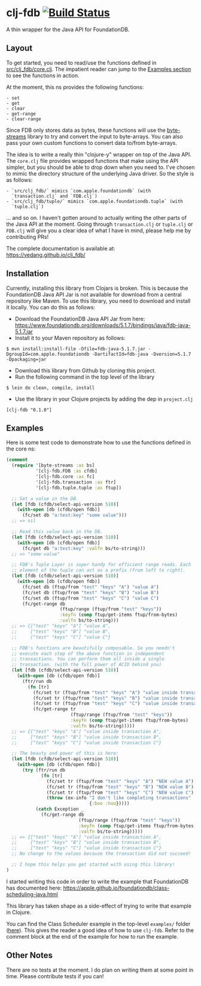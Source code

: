# clj-fdb [![Build Status](https://travis-ci.org/vedang/clj_fdb.svg?branch=master)](https://travis-ci.org/vedang/clj_fdb)

A thin wrapper for the Java API for FoundationDB.

## Layout

To get started, you need to read/use the functions defined in
[src/clj_fdb/core.clj](https://github.com/vedang/clj_fdb/blob/master/src/clj_fdb/core.clj).
The impatient reader can jump to the [Examples section](#examples) to
see the functions in action.

At the moment, this ns provides the following functions:

    - set
    - get
    - clear
    - get-range
    - clear-range

Since FDB only stores data as bytes, these functions will use the
[byte-streams](https://github.com/ztellman/byte-streams) library to
try and convert the input to byte-arrays. You can also pass your own
custom functions to convert data to/from byte-arrays.

The idea is to write a really thin "clojure-y" wrapper on top of the
Java API. The `core.clj` file provides wrapped functions that make
using the API simpler, but you should be able to drop down when you
need to. I've chosen to mimic the directory structure of the
underlying Java driver. So the style is as follows:

    - `src/clj_fdb/` mimics `com.apple.foundationdb` (with
      `transaction.clj` and `FDB.clj`)
    - `src/clj_fdb/tuple/` mimics `com.apple.foundationdb.tuple` (with
      `tuple.clj`)

... and so on. I haven't gotten around to actually writing the other
parts of the Java API at the moment. Going through `transaction.clj`
or `tuple.clj` or `FDB.clj` will give you a clear idea of what I have
in mind, please help me by contributing PRs!

The complete documentation is available at:
https://vedang.github.io/clj_fdb/

## Installation

Currently, installing this library from Clojars is broken. This is
because the FoundationDB Java API Jar is not available for download
from a central repository like Maven. To use this library, you need to
download and install it locally. You can do this as follows:

* Download the FoundationDB Java API Jar from here:
  https://www.foundationdb.org/downloads/5.1.7/bindings/java/fdb-java-5.1.7.jar
* Install it to your Maven repository as follows:
```
$ mvn install:install-file -Dfile=fdb-java-5.1.7.jar -DgroupId=com.apple.foundationdb -DartifactId=fdb-java -Dversion=5.1.7 -Dpackaging=jar
```
* Download this library from Github by cloning this project.
* Run the following command in the top level of the library
```
$ lein do clean, compile, install
```
* Use the library in your Clojure projects by adding the dep in
  `project.clj`
```
[clj-fdb "0.1.0"]
```

## Examples

Here is some test code to demonstrate how to use the functions defined
in the core ns:
```clojure
(comment
  (require '[byte-streams :as bs]
           '[clj-fdb.FDB :as cfdb]
           '[clj-fdb.core :as fc]
           '[clj-fdb.transaction :as ftr]
           '[clj-fdb.tuple.tuple :as ftup])

  ;; Set a value in the DB.
  (let [fdb (cfdb/select-api-version 510)]
    (with-open [db (cfdb/open fdb)]
      (fc/set db "a:test:key" "some value")))
  ;; => nil

  ;; Read this value back in the DB.
  (let [fdb (cfdb/select-api-version 510)]
    (with-open [db (cfdb/open fdb)]
      (fc/get db "a:test:key" :valfn bs/to-string)))
  ;; => "some value"

  ;; FDB's Tuple Layer is super handy for efficient range reads. Each
  ;; element of the tuple can act as a prefix (from left to right).
  (let [fdb (cfdb/select-api-version 510)]
    (with-open [db (cfdb/open fdb)]
      (fc/set db (ftup/from "test" "keys" "A") "value A")
      (fc/set db (ftup/from "test" "keys" "B") "value B")
      (fc/set db (ftup/from "test" "keys" "C") "value C")
      (fc/get-range db
                    (ftup/range (ftup/from "test" "keys"))
                    :keyfn (comp ftup/get-items ftup/from-bytes)
                    :valfn bs/to-string)))
  ;; => {["test" "keys" "A"] "value A",
  ;;     ["test" "keys" "B"] "value B",
  ;;     ["test" "keys" "C"] "value C"}

  ;; FDB's functions are beautifully composable. So you needn't
  ;; execute each step of the above function in independent
  ;; transactions. You can perform them all inside a single
  ;; transaction. (with the full power of ACID behind you)
  (let [fdb (cfdb/select-api-version 510)]
    (with-open [db (cfdb/open fdb)]
      (ftr/run db
        (fn [tr]
          (fc/set tr (ftup/from "test" "keys" "A") "value inside transaction A")
          (fc/set tr (ftup/from "test" "keys" "B") "value inside transaction B")
          (fc/set tr (ftup/from "test" "keys" "C") "value inside transaction C")
          (fc/get-range tr
                        (ftup/range (ftup/from "test" "keys"))
                        :keyfn (comp ftup/get-items ftup/from-bytes)
                        :valfn bs/to-string)))))
  ;; => {["test" "keys" "A"] "value inside transaction A",
  ;;     ["test" "keys" "B"] "value inside transaction B",
  ;;     ["test" "keys" "C"] "value inside transaction C"}

  ;; The beauty and power of this is here:
  (let [fdb (cfdb/select-api-version 510)]
    (with-open [db (cfdb/open fdb)]
      (try (ftr/run db
             (fn [tr]
               (fc/set tr (ftup/from "test" "keys" "A") "NEW value A")
               (fc/set tr (ftup/from "test" "keys" "B") "NEW value B")
               (fc/set tr (ftup/from "test" "keys" "C") "NEW value C")
               (throw (ex-info "I don't like completing transactions"
                               {:boo :hoo}))))
           (catch Exception _
             (fc/get-range db
                           (ftup/range (ftup/from "test" "keys"))
                           :keyfn (comp ftup/get-items ftup/from-bytes)
                           :valfn bs/to-string)))))
  ;; => {["test" "keys" "A"] "value inside transaction A",
  ;;     ["test" "keys" "B"] "value inside transaction B",
  ;;     ["test" "keys" "C"] "value inside transaction C"}
  ;; No change to the values because the transaction did not succeed!

  ;; I hope this helps you get started with using this library!
)
```

I started writing this code in order to write the example
that FoundationDB has documented here:
https://apple.github.io/foundationdb/class-scheduling-java.html

This library has taken shape as a side-effect of trying to write that
example in Clojure.

You can find the Class Scheduler example in the top-level `examples/`
folder
([here](https://github.com/vedang/clj_fdb/blob/master/src/examples/class_scheduling.clj)).
This gives the reader a good idea of how to use `clj-fdb`. Refer to
the comment block at the end of the example for how to run the
example.

## Other Notes

There are no tests at the moment. I do plan on writing them at some
point in time. Please contribute tests if you can!
